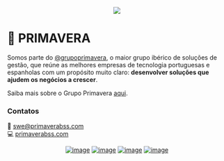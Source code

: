 <p align="center">
  <img src="https://productpddocumentationsa.blob.core.windows.net/assets/primavera.png">
</p>


# 🏢 PRIMAVERA
Somos parte do [@grupoprimavera](https://github.com/grupoprimavera), o maior grupo ibérico de soluções de gestão, que reúne as melhores empresas de tecnologia portuguesas e espanholas com um propósito muito claro: **desenvolver soluções que ajudem os negócios a crescer**. 

Saiba mais sobre o Grupo Primavera [aqui](www.grupoprimavera.com).

### Contatos
📩 <a href="mailto:swe@primaverabss.com">swe@primaverabss.com</a> <br>
💻 <a href="https://www.primaverabss.com">primaverabss.com</a> <br>

<div align="center">

[![image](https://img.shields.io/badge/LinkedIn-0077B5?style=for-the-badge&logo=linkedin&logoColor=white)](https://www.linkedin.com/company/primaverabss/)
[![image](https://img.shields.io/badge/Facebook-0E8EF1?style=for-the-badge&logo=facebook&logoColor=white)](https://www.facebook.com/primaverabss)
[![image](https://img.shields.io/badge/Instagram-E4405F?style=for-the-badge&logo=instagram&logoColor=white)](https://www.instagram.com/primavera.bss/)
[![image](https://img.shields.io/badge/Youtube-FF0000?style=for-the-badge&logo=youtube&logoColor=white)](https://www.youtube.com/user/PRIMAVERABSS)

</div>
